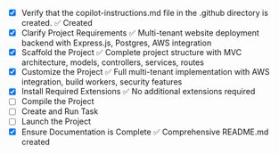 <!-- Use this file to provide workspace-specific custom instructions to Copilot. For more details, visit https://code.visualstudio.com/docs/copilot/copilot-customization#_use-a-githubcopilotinstructionsmd-file -->
- [x] Verify that the copilot-instructions.md file in the .github directory is created. ✅ Created
- [x] Clarify Project Requirements ✅ Multi-tenant website deployment backend with Express.js, Postgres, AWS integration
- [x] Scaffold the Project ✅ Complete project structure with MVC architecture, models, controllers, services, routes
- [x] Customize the Project ✅ Full multi-tenant implementation with AWS integration, build workers, security features
- [x] Install Required Extensions ✅ No additional extensions required
- [ ] Compile the Project
- [ ] Create and Run Task
- [ ] Launch the Project
- [x] Ensure Documentation is Complete ✅ Comprehensive README.md created

